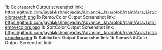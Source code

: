 1b Colorsearch Output screenshot link: https://github.com/jayalakshmicyadav/Advance_Java/blob/main/ArrayList/colorsearch.png
1b RemovColor Output Screenshot link: https://github.com/jayalakshmicyadav/Advance_Java/blob/main/ArrayList/removecolors.png
1b SortColor Output Screenshot link: https://github.com/jayalakshmicyadav/Advance_Java/blob/main/ArrayList/sortcolors.png
1b SublistSort Output Screenshot link: 
1b RemovNthColor Output Screenshot link: 
